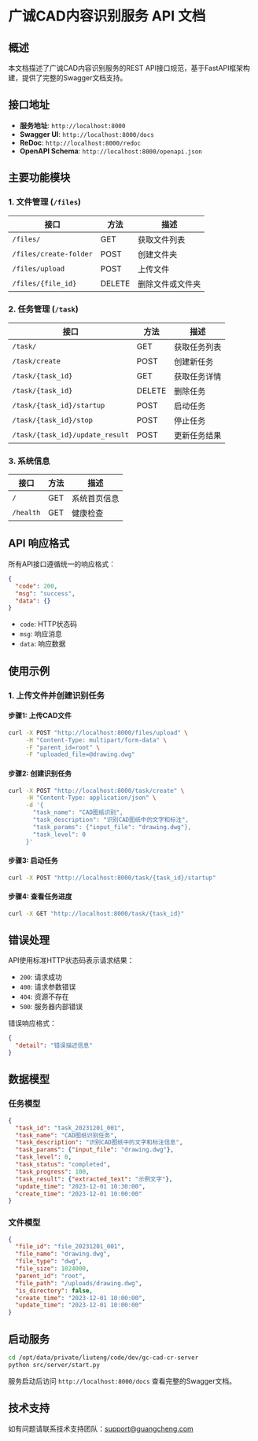 # 广诚CAD内容识别服务 API 文档

## 概述

本文档描述了广诚CAD内容识别服务的REST API接口规范，基于FastAPI框架构建，提供了完整的Swagger文档支持。

## 接口地址

- **服务地址**: `http://localhost:8000`
- **Swagger UI**: `http://localhost:8000/docs`
- **ReDoc**: `http://localhost:8000/redoc`
- **OpenAPI Schema**: `http://localhost:8000/openapi.json`

## 主要功能模块

### 1. 文件管理 (`/files`)

| 接口 | 方法 | 描述 |
|------|------|------|
| `/files/` | GET | 获取文件列表 |
| `/files/create-folder` | POST | 创建文件夹 |
| `/files/upload` | POST | 上传文件 |
| `/files/{file_id}` | DELETE | 删除文件或文件夹 |

### 2. 任务管理 (`/task`)

| 接口 | 方法 | 描述 |
|------|------|------|
| `/task/` | GET | 获取任务列表 |
| `/task/create` | POST | 创建新任务 |
| `/task/{task_id}` | GET | 获取任务详情 |
| `/task/{task_id}` | DELETE | 删除任务 |
| `/task/{task_id}/startup` | POST | 启动任务 |
| `/task/{task_id}/stop` | POST | 停止任务 |
| `/task/{task_id}/update_result` | POST | 更新任务结果 |

### 3. 系统信息

| 接口 | 方法 | 描述 |
|------|------|------|
| `/` | GET | 系统首页信息 |
| `/health` | GET | 健康检查 |

## API 响应格式

所有API接口遵循统一的响应格式：

```json
{
  "code": 200,
  "msg": "success",
  "data": {}
}
```

- `code`: HTTP状态码
- `msg`: 响应消息
- `data`: 响应数据

## 使用示例

### 1. 上传文件并创建识别任务

#### 步骤1: 上传CAD文件
```bash
curl -X POST "http://localhost:8000/files/upload" \
     -H "Content-Type: multipart/form-data" \
     -F "parent_id=root" \
     -F "uploaded_file=@drawing.dwg"
```

#### 步骤2: 创建识别任务
```bash
curl -X POST "http://localhost:8000/task/create" \
     -H "Content-Type: application/json" \
     -d '{
       "task_name": "CAD图纸识别",
       "task_description": "识别CAD图纸中的文字和标注",
       "task_params": {"input_file": "drawing.dwg"},
       "task_level": 0
     }'
```

#### 步骤3: 启动任务
```bash
curl -X POST "http://localhost:8000/task/{task_id}/startup"
```

#### 步骤4: 查看任务进度
```bash
curl -X GET "http://localhost:8000/task/{task_id}"
```

## 错误处理

API使用标准HTTP状态码表示请求结果：

- `200`: 请求成功
- `400`: 请求参数错误
- `404`: 资源不存在
- `500`: 服务器内部错误

错误响应格式：
```json
{
  "detail": "错误描述信息"
}
```

## 数据模型

### 任务模型
```json
{
  "task_id": "task_20231201_001",
  "task_name": "CAD图纸识别任务",
  "task_description": "识别CAD图纸中的文字和标注信息",
  "task_params": {"input_file": "drawing.dwg"},
  "task_level": 0,
  "task_status": "completed",
  "task_progress": 100,
  "task_result": {"extracted_text": "示例文字"},
  "update_time": "2023-12-01 10:30:00",
  "create_time": "2023-12-01 10:00:00"
}
```

### 文件模型
```json
{
  "file_id": "file_20231201_001",
  "file_name": "drawing.dwg",
  "file_type": "dwg",
  "file_size": 1024000,
  "parent_id": "root",
  "file_path": "/uploads/drawing.dwg",
  "is_directory": false,
  "create_time": "2023-12-01 10:00:00",
  "update_time": "2023-12-01 10:00:00"
}
```

## 启动服务

```bash
cd /opt/data/private/liuteng/code/dev/gc-cad-cr-server
python src/server/start.py
```

服务启动后访问 `http://localhost:8000/docs` 查看完整的Swagger文档。

## 技术支持

如有问题请联系技术支持团队：support@guangcheng.com 